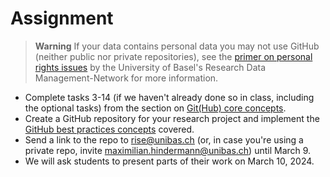 # Assignment

> **Warning**
> If your data contains personal data you may not use GitHub (neither public nor private repositories), see the [primer on personal rights issues](https://researchdata.unibas.ch/en/legal-issues/personal-rights/) by the University of Basel's Research Data Management-Network for more information.

- Complete tasks 3-14 (if we haven't already done so in class, including the optional tasks) from the section on [Git(Hub) core concepts](2_core_concepts.md).
- Create a GitHub repository for your research project and implement the [GitHub best practices concepts](3_best_practices.md) covered.
- Send a link to the repo to rise@unibas.ch (or, in case you're using a private repo, invite maximilian.hindermann@unibas.ch) until March 9.
- We will ask students to present parts of their work on March 10, 2024.
